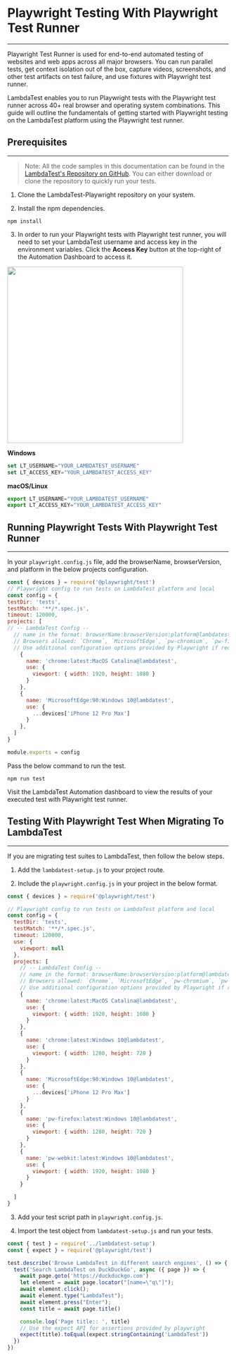 # Playwright Testing With Playwright Test Runner
* * *

Playwright Test Runner is used for end-to-end automated testing of websites and web apps across all major browsers. You can run parallel tests, get context isolation out of the box, capture videos, screenshots, and other test artifacts on test failure, and use fixtures with Playwright test runner.

LambdaTest enables you to run Playwright tests with the Playwright test runner across 40+ real browser and operating system combinations. This guide will outline the fundamentals of getting started with Playwright testing on the LambdaTest platform using the Playwright test runner.

## Prerequisites
***

>Note: All the code samples in this documentation can be found in the [LambdaTest's Repository on GitHub](https://github.com/LambdaTest/playwright-sample/). You can either download or clone the repository to quickly run your tests.

1. Clone the LambdaTest-Playwright repository on your system.

2. Install the npm dependencies.

```
npm install
```

3. In order to run your Playwright tests with Playwright test runner, you will need to set your LambdaTest username and access key in the environment variables. Click the **Access Key** button at the top-right of the Automation Dashboard to access it.

<img height="400" src="https://user-images.githubusercontent.com/70570645/170220219-2b8f209e-07bb-416a-ab66-9ee1c35b1e90.png"/>


**Windows**

```js
set LT_USERNAME="YOUR_LAMBDATEST_USERNAME"
set LT_ACCESS_KEY="YOUR_LAMBDATEST_ACCESS_KEY"
```

**macOS/Linux**

```js
export LT_USERNAME="YOUR_LAMBDATEST_USERNAME"
export LT_ACCESS_KEY="YOUR_LAMBDATEST_ACCESS_KEY"
```

## Running Playwright Tests With Playwright Test Runner
*** 

In your `playwright.config.js` file, add the browserName, browserVersion, and platform in the below projects configuration.

```js
const { devices } = require('@playwright/test')
// Playwright config to run tests on LambdaTest platform and local
const config = {
testDir: 'tests',
testMatch: '**/*.spec.js',
timeout: 120000,
projects: [
// -- LambdaTest Config --
  // name in the format: browserName:browserVersion:platform@lambdatest
  // Browsers allowed: `Chrome`, `MicrosoftEdge`, `pw-chromium`, `pw-firefox` and `pw-webkit`
  // Use additional configuration options provided by Playwright if required: https://playwright.dev/docs/api/class-testconfig
    {
      name: 'chrome:latest:MacOS Catalina@lambdatest',
      use: {
        viewport: { width: 1920, height: 1080 }
      }
    },
    {
      name: 'MicrosoftEdge:90:Windows 10@lambdatest',
      use: {
        ...devices['iPhone 12 Pro Max']
      }
    },
  ]
}

module.exports = config
```
Pass the below command to run the test.

```
npm run test
```

Visit the LambdaTest Automation dashboard to view the results of your executed test with Playwright test runner.

## Testing With Playwright Test When Migrating To LambdaTest
***

If you are migrating test suites to LambdaTest, then follow the below steps.


1. Add the `lambdatest-setup.js` to your project route.

2. Include the `playwright.config.js` in your project in the below format.

```js
const { devices } = require('@playwright/test')

// Playwright config to run tests on LambdaTest platform and local
const config = {
  testDir: 'tests',
  testMatch: '**/*.spec.js',
  timeout: 120000,
  use: {
    viewport: null
  },
  projects: [
    // -- LambdaTest Config --
    // name in the format: browserName:browserVersion:platform@lambdatest
    // Browsers allowed: `Chrome`, `MicrosoftEdge`, `pw-chromium`, `pw-firefox` and `pw-webkit`
    // Use additional configuration options provided by Playwright if required: https://playwright.dev/docs/api/class-testconfig
    {
      name: 'chrome:latest:MacOS Catalina@lambdatest',
      use: {
        viewport: { width: 1920, height: 1080 }
      }
    },
    {
      name: 'chrome:latest:Windows 10@lambdatest',
      use: {
        viewport: { width: 1280, height: 720 }
      }
    },
    {
      name: 'MicrosoftEdge:90:Windows 10@lambdatest',
      use: {
        ...devices['iPhone 12 Pro Max']
      }
    },
    {
      name: 'pw-firefox:latest:Windows 10@lambdatest',
      use: {
        viewport: { width: 1280, height: 720 }
      }
    },
    {
      name: 'pw-webkit:latest:Windows 10@lambdatest',
      use: {
        viewport: { width: 1920, height: 1080 }
      }
    }

  ]
}

```

3. Add your test script path in `playwright.config.js`.

4. Import the test object from `lambdatest-setup.js` and run your tests.

```js
const { test } = require('../lambdatest-setup')
const { expect } = require('@playwright/test')

test.describe('Browse LambdaTest in different search engines', () => {
  test('Search LambdaTest on DuckDuckGo', async ({ page }) => {
    await page.goto('https://duckduckgo.com')
    let element = await page.locator("[name=\"q\"]");
    await element.click();
    await element.type("LambdaTest");
    await element.press("Enter");
    const title = await page.title()

    console.log('Page title:: ', title)
    // Use the expect API for assertions provided by playwright
    expect(title).toEqual(expect.stringContaining('LambdaTest'))
  })
})
```
